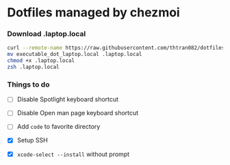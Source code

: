 # Dotfiles managed by chezmoi

### Download .laptop.local

```bash
curl --remote-name https://raw.githubusercontent.com/thtran082/dotfiles/main/dot_laptop.local
mv executable_dot_laptop.local .laptop.local
chmod +x .laptop.local
zsh .laptop.local
```

### Things to do

- [ ] Disable Spotlight keyboard shortcut
- [ ] Disable Open man page keyboard shortcut
- [ ] Add `code` to favorite directory
- [x] Setup SSH
- [x] `xcode-select --install` without prompt


